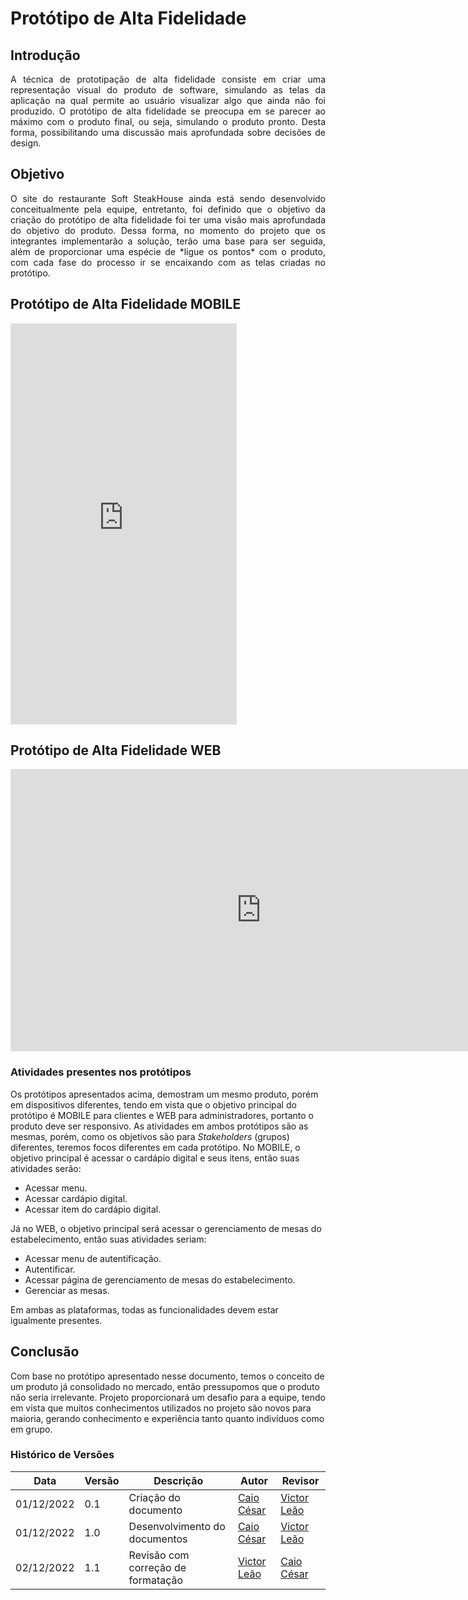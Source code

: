 # Protótipo de Alta Fidelidade

## Introdução

<p align="justify">
A técnica de prototipação de alta fidelidade consiste em criar uma representação visual do produto de software, simulando as telas da aplicação na qual permite ao usuário visualizar algo que ainda não foi produzido. O protótipo de alta fidelidade se preocupa em se parecer ao máximo com o produto final, ou seja, simulando o produto pronto. Desta forma, possibilitando uma discussão mais aprofundada sobre decisões de design.
</p>

## Objetivo

<p align="justify">
O site do restaurante Soft SteakHouse ainda está sendo desenvolvido conceitualmente pela equipe, entretanto, foi definido que o objetivo da criação do protótipo de alta fidelidade foi ter uma visão mais aprofundada do objetivo do produto. Dessa forma, no momento do projeto que os integrantes implementarão a solução, terão uma base para ser seguida, além de proporcionar uma espécie de *ligue os pontos* com o produto, com cada fase do processo ir se encaixando com as telas criadas no protótipo.
</p>

## Protótipo de Alta Fidelidade MOBILE

<iframe style="border: 1px solid rgba(0, 0, 0, 0.1);" width="360" height="640" src="https://www.figma.com/embed?embed_host=share&url=https%3A%2F%2Fwww.figma.com%2Fproto%2FyijWr243Zkrfi5bfoOLTcG%2FSoft-SteakHouse%3Fnode-id%3D19%253A8%26scaling%3Dscale-down%26page-id%3D0%253A1%26starting-point-node-id%3D19%253A8" allowfullscreen></iframe>

## Protótipo de Alta Fidelidade WEB

<iframe style="border: 1px solid rgba(0, 0, 0, 0.1);" width="800" height="450" src="https://www.figma.com/embed?embed_host=share&url=https%3A%2F%2Fwww.figma.com%2Fproto%2F6VCkdozArF1usDvjOoTq19%2FUntitled%3Fnode-id%3D1%253A20%26scaling%3Dmin-zoom%26page-id%3D0%253A1%26starting-point-node-id%3D1%253A20" allowfullscreen></iframe>

### Atividades presentes nos protótipos

Os protótipos apresentados acima, demostram um mesmo produto, porém em dispositivos diferentes, tendo em vista que o objetivo principal do protótipo é MOBILE para clientes e WEB para administradores, portanto o produto deve ser responsivo. As atividades em ambos protótipos são as mesmas, porém, como os objetivos são para *Stakeholders* (grupos) diferentes, teremos focos diferentes em cada protótipo. No MOBILE, o objetivo principal é acessar o cardápio digital e seus itens, então suas atividades serão:

* Acessar menu.
* Acessar cardápio digital.
* Acessar item do cardápio digital.

Já no WEB, o objetivo principal será acessar o gerenciamento de mesas do estabelecimento, então suas atividades seriam:

* Acessar menu de autentificação.
* Autentificar.
* Acessar página de gerenciamento de mesas do estabelecimento.
* Gerenciar as mesas.

Em ambas as plataformas, todas as funcionalidades devem estar igualmente presentes.

## Conclusão

Com base no protótipo apresentado nesse documento, temos o conceito de um produto já consolidado no mercado, então pressupomos que o produto não seria irrelevante. Projeto proporcionará um desafio para a equipe, tendo em vista que muitos conhecimentos utilizados no projeto são novos para maioria, gerando conhecimento e experiência tanto quanto indivíduos como em grupo.

### Histórico de Versões

| Data  | Versão | Descrição | Autor | Revisor |
| --- | --- | --- | --- | --- |
| 01/12/2022 | 0.1 | Criação do documento | [Caio César](https://github.com/oCaioOliveira) | [Victor Leão](https://github.com/victorleaoo) |
| 01/12/2022 | 1.0 | Desenvolvimento do documentos | [Caio César](https://github.com/oCaioOliveira) | [Victor Leão](https://github.com/victorleaoo) |
| 02/12/2022 | 1.1 | Revisão com correção de formatação | [Victor Leão](https://github.com/victorleaoo) | [Caio César](https://github.com/oCaioOliveira) |